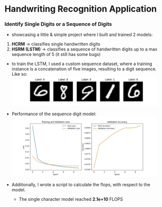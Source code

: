 # Handwriting Recognition Application

### Identify Single Digits or a Sequence of Digits

- showcasing a little & simple project where I built and trained 2 models:

1. **HCRM** -> classifies single handwritten digits
2. **HSRM (LSTM)** -> classifies a sequence of handwritten digits up to a max sequence length of 5 (it still has some bugs)

- to train the LSTM, I used a custom sequence dataset, where a training instance is a concatenation of five images, resulting to a digit sequence.
  Like so:
  ![First training sample](./test_data/sequence_data.jpg)

- Performance of the sequence digit model:
  ![Train/val](./test_data/newest_lstm.jpg)

- Additionally, I wrote a script to calculate the flops, with respect to the model.
  - The single character model reached **2.1e+10** FLOPS
